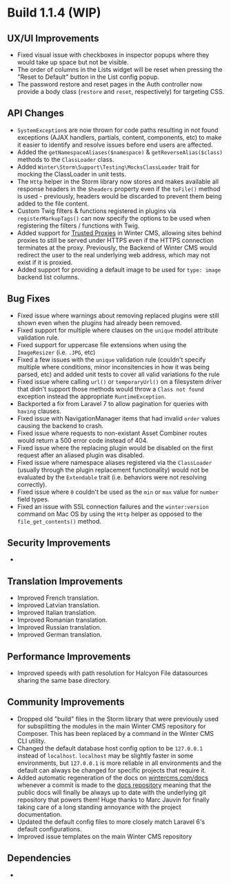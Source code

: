 # Build 1.1.4 (WIP)

## UX/UI Improvements
- Fixed visual issue with checkboxes in inspector popups where they would take up space but not be visible.
- The order of columns in the Lists widget will be reset when pressing the "Reset to Default" button in the List config popup.
- The password restore and reset pages in the Auth controller now provide a body class (`restore` and `reset`, respectively) for targeting CSS.

## API Changes
- `SystemException`s are now thrown for code paths resulting in not found exceptions (AJAX handlers, partials, content, components, etc) to make it easier to identify and resolve issues before end users are affected.
- Added the `getNamespaceAliases($namespace)` & `getReverseAlias($class)` methods to the `ClassLoader` class.
- Added `Winter\Storm\Support\Testing\MocksClassLoader` trait for mocking the ClassLoader in unit tests.
- The `Http` helper in the Storm library now stores and makes available all response headers in the `$headers` property even if the `toFile()` method is used - previously, headers would be discarded to prevent them being added to the file content.
- Custom Twig filters & functions registered in plugins via `registerMarkupTags()` can now specify the options to be used when registering the filters / functions with Twig.
- Added support for [Trusted Proxies](https://laravel.com/docs/6.x/requests#configuring-trusted-proxies) in Winter CMS, allowing sites behind proxies to still be served under HTTPS even if the HTTPS connection terminates at the proxy. Previously, the Backend of Winter CMS would redirect the user to the real underlying web address, which may not exist if it is proxied.
- Added support for providing a default image to be used for `type: image` backend list columns.

## Bug Fixes
- Fixed issue where warnings about removing replaced plugins were still shown even when the plugins had already been removed.
- Fixed support for multiple where clauses on the `unique` model attribute validation rule.
- Fixed support for uppercase file extensions when using the `ImageResizer` (i.e. `.JPG`, etc)
- Fixed a few issues with the `unique` validation rule (couldn't specify multiple where conditions, minor inconsitencies in how it was being parsed, etc) and added unit tests to cover all valid variations fo the rule
- Fixed issue where calling `url()` or `temporaryUrl()` on a filesystem driver that didn't support those methods would throw a `Class not found` exception instead the appropriate `RuntimeException`.
- Backported a fix from Laravel 7 to allow pagination for queries with `having` clauses.
- Fixed issue with NavigationManager items that had invalid `order` values causing the backend to crash.
- Fixed issue where requests to non-existant Asset Combiner routes would return a 500 error code instead of 404.
- Fixed issue where the replacing plugin would be disabled on the first request after an aliased plugin was disabled.
- Fixed issue where namespace aliases registered via the `ClassLoader` (usually through the plugin replacement functionality) would not be evaluated by the `Extendable` trait (i.e. behaviors were not resolving correctly).
- Fixed issue where `0` couldn't be used as the `min` or `max` value for `number` field types.
- Fixed an issue with SSL connection failures and the `winter:version` command on Mac OS by using the `Http` helper as opposed to the `file_get_contents()` method.

## Security Improvements
-

## Translation Improvements
- Improved French translation.
- Improved Latvian translation.
- Improved Italian translation.
- Improved Romanian translation.
- Improved Russian translation.
- Improved German translation.

## Performance Improvements
- Improved speeds with path resolution for Halcyon File datasources sharing the same base directory.

## Community Improvements
- Dropped old "build" files in the Storm library that were previously used for subsplitting the modules in the main Winter CMS repository for Composer. This has been replaced by a command in the Winter CMS CLI utility.
- Changed the default database host config option to be `127.0.0.1` instead of `localhost`. `localhost` may be slightly faster in some environments, but `127.0.0.1` is more reliable in all environments and the default can always be changed for specific projects that require it.
- Added automatic regeneration of the docs on [wintercms.com/docs](https://wintercms.com/docs) whenever a commit is made to the [docs repository](https://github.com/wintercms/docs) meaning that the public docs will finally be always up to date with the underlying git repository that powers them! Huge thanks to Marc Jauvin for finally taking care of a long standing annoyance with the project documentation.
- Updated the default config files to more closely match Laravel 6's default configurations.
- Improved issue templates on the main Winter CMS repository

## Dependencies
-
